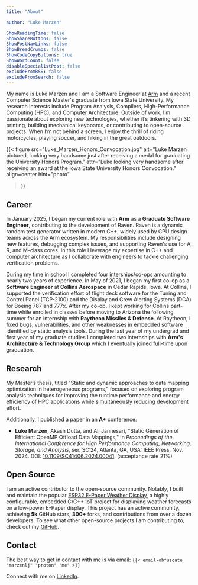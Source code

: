 ```yaml
---
title: "About"

author: "Luke Marzen"

ShowReadingTime: false
ShowShareButtons: false
ShowPostNavLinks: false
ShowBreadCrumbs: false
ShowCodeCopyButtons: true
ShowWordCount: false
disableSpecial1stPost: false
excludeFromRSS: false
excludeFromSearch: false
---
```


My name is Luke Marzen and I am a Software Engineer at [Arm](https://www.arm.com/) and a recent Computer Science Master's graduate from Iowa State University.
My research interests include Program Analysis, Compilers, High-Performance Computing (HPC), and Computer Architecture.
Outside of work, I’m passionate about exploring new technologies, whether it’s tinkering with 3D printing, building mechanical keyboards, or contributing to open-source projects.
When I’m not behind a screen, I enjoy the thrill of riding motorcycles, playing soccer, and hiking in the great outdoors.

{{< figure
  src="Luke_Marzen_Honors_Convocation.jpg"
  alt="Luke Marzen pictured, looking very handsome just after receiving a medal for graduating the University Honors Program."
  attr="Luke looking very handsome after receiving an award at the Iowa State University Honors Convocation."
  align=center
  hint="photo"
>}}


## Career

In January 2025, I began my current role with __Arm__ as a __Graduate Software Engineer__, contributing to the development of Raven.
Raven is a dynamic random test generator written in modern C++, widely used by CPU design teams across the Arm ecosystem.
My responsibilities include designing new features, debugging complex issues, and supporting Raven's use for A, R, and M-class cores.
In this role I leverage my expertise in C++ and computer architecture as I collaborate with engineers to tackle challenging verification problems.

<!-- once I have been working for a while, uncomment this... -->
<!-- I’ve had the opportunity to debug intricate issues, engage in technical discussions, and support users through training. -->

During my time in school I completed four interships/co-ops amounting to nearly two years of experience.
In May of 2021, I began my first co-op as a __Software Engineer__ at __Collins Aerospace__ in Cedar Rapids, Iowa.
At Collins, I supported the verification effort of flight deck software for the Tuning and Control Panel (TCP-2100) and the Display and Crew Alerting Systems (DCA) for Boeing 787 and 777x.
After my co-op, I kept working for Collins part-time while enrolled in classes before moving to Arizona the following summer for an internship with __Raytheon Missiles & Defense__.
At Raytheon, I fixed bugs, vulnerabilities, and other weaknesses in embedded software identified by static analysis tools.
During the last year of my undergrad and first year of my graduate studies I completed two internships with __Arm's Architecture & Technology Group__ which I eventually joined full-time upon graduation.


## Research

My Master’s thesis, titled "Static and dynamic approaches to data mapping optimization in heterogeneous programs," focused on exploring program analysis techniques for improving the runtime performance and energy efficiency of HPC applications while simultaneously reducing development effort. 

Additionally, I published a paper in an __A*__ conference:
<!-- Additionally, I published two papers in __A*__ conferences: -->

- __Luke Marzen__, Akash Dutta, and Ali Jannesari, "Static Generation of Efficient OpenMP Offload Data Mappings," in _Proceedings of the International Conference for High Performance Computing, Networking, Storage, and Analysis_, ser. SC’24, Atlanta, GA, USA: IEEE Press, Nov. 2024. DOI: [10.1109/SC41406.2024.00041](https://doi.org/10.1109/SC41406.2024.00041). (acceptance rate 21%)


## Open Source

I am an active contributor to the open-source community.
Notably, I built and maintain the popular [ESP32 E-Paper Weather Display](https://github.com/lmarzen/esp32-weather-epd), a highly configurable, embedded C/C++ IoT project for displaying weather forecasts on a low-power E-Paper display.
This project has an active community, achieving __5k__ GitHub stars, __300+__ forks, and contributions from over a dozen developers.
To see what other open-source projects I am contributing to, check out my [GitHub](https://github.com/lmarzen).


## Contact

The best way to get in contact with me is via email: `{{< email-obfuscate "marzenlj" "proton" "me" >}}`

Connect with me on [LinkedIn](https://www.linkedin.com/in/lukemarzen/).

